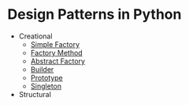 # Design Patterns in Python
* Creational
    * [Simple Factory](creational/01_simple_factory)
    * [Factory Method](creational/02_factory_method)
    * [Abstract Factory](creational/03_abstract_factory)
    * [Builder](creational/04_builder)
    * [Prototype](creational/05_prototype)
    * [Singleton](creational/06_singleton)
* Structural